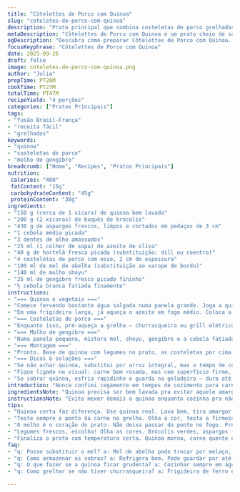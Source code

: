 ```yaml
---
title: "Côtelettes de Porco com Quinoa"
slug: "coteletes-de-porco-com-quinoa"
description: "Prato principal que combina costeletas de porco grelhadas com quinoa, brócolis e aspargos. Tem toque doce do xarope de bordo, salgado do shoyu e aroma fresco do dill. Receita adaptada para quem quer comida sem lactose, sem ovos e sem nozes. Dá pra substituir ingredientes e ajustar tempos conforme o fogão. Perfeito para quem curte grelhados e quer textura crocante do vegetal com grãos soltinhos. Aroma do gengibre na redução é o segredo pra cá, que né, evita aquele perfume forte dos temperos industrializados. Tudo pensado pra preparar na churrasqueira ou na frigideira grossa sem stress. Pra variar, no lugar de aspargos pode usar vagem ou abobrinha se não achou. Já testei várias formas e essa aí é daquelas que não desanda nem se vacilar no tempo."
metaDescription: "Côtelettes de Porco com Quinoa é um prato cheio de sabor. Costeletas grelhadas, vegetais crocantes e um molho aromático. Uma refeição única."
ogDescription: "Descubra como preparar Côtelettes de Porco com Quinoa. Sabor intenso, textura crocante. Perfeito para impressionar sem estresse na cozinha."
focusKeyphrase: "Côtelettes de Porco com Quinoa"
date: 2025-09-26
draft: false
image: coteletes-de-porco-com-quinoa.png
author: "Julia"
prepTime: PT20M
cookTime: PT27M
totalTime: PT47M
recipeYield: "4 porções"
categories: ["Pratos Principais"]
tags:
- "fusão Brasil-França"
- "receita fácil"
- "grelhados"
keywords:
- "quinoa"
- "costeletas de porco"
- "molho de gengibre"
breadcrumb: ["Home", "Recipes", "Pratos Principais"]
nutrition: 
 calories: "480"
 fatContent: "15g"
 carbohydrateContent: "45g"
 proteinContent: "38g"
ingredients:
- "150 g (cerca de 1 xícara) de quinoa bem lavada"
- "200 g (2 xícaras) de buquês de brócolis"
- "430 g de aspargos frescos, limpos e cortados em pedaços de 3 cm"
- "1 cebola média picada"
- "3 dentes de alho amassados"
- "25 ml (1 colher de sopa) de azeite de oliva"
- "40 g de hortelã fresca picada (substituição: dill ou coentro)"
- "4 costeletas de porco com osso, 2 cm de espessura"
- "100 ml de mel de abelha (substituição ao xarope de bordo)"
- "140 ml de molho shoyu"
- "25 ml de gengibre fresco picado fininho"
- "½ cebola branca fatiada finamente"
instructions:
- "=== Quinoa e vegetais ==="
- "Comece fervendo bastante água salgada numa panela grande. Joga a quinoa, deixa uns 8 minutos, mexendo de vez em quando pra soltar aquele cheirinho de terra. Sente quando a quinoa tá macia, mas ainda firme no centro – persistente, sabe? Nesse ponto, manda os brócolis e aspargos. Eles vão ficar meio crocantes e vibrantes, uns 3 minutos bastam. Não deixa mais porque vegetal passou do ponto fica murcha e perde a graça. Dá uma escorrida com jeito pra não esmagar os talos."
- "Em uma frigideira larga, já aqueça o azeite em fogo médio. Coloca a cebola para murchar sem queimar; isso vai liberar adocicado natural. Quando a cebola estiver translúcida, acrescenta o alho. O cheiro que sobe aqui é o chamado despertar dos sentidos. Mistura o quinoa e os legumes, mexa bem para incorporar, dá uns 2 minutinhos. Tira do fogo, junta a hortelã fresca, que vai dar aquele frescor inesperado, salpica sal e pimenta do reino moída na hora, para contrastar as notas doces do mel na carne."
- "=== Costeletas de porco ==="
- "Enquanto isso, pré-aqueça a grelha – churrasqueira ou grill elétrico, não importa, mas forte. Uma grelha quente cria essas marcas sensacionais e sela os sucos dentro da carne. Passa um pano de óleo com papel toalha ou pincel; evita grudar as costeletas. Dá uma esfregadinha rápida com sal grosso e pimenta para formar crosta. Coloca para grelhar, 4–5 minutos de cada lado, fica suculento e com aquela casquinha dourada que crinca ao morder. Não fica enrolando, vira a carne só uma vez, escama o calor."
- "=== Molho de gengibre ==="
- "Numa panela pequena, mistura mel, shoyu, gengibre e a cebola fatiada fininha. Abre fogo médio-alto e leva à fervura. Quando borbulhar, baixa o fogo e deixa reduzir por uns 4-5 minutos, mexendo de vez em quando. Vai reduzir e engrossar levemente, parecendo xarope, o aroma do gengibre vai ficar intenso. Tirar antes de queimar é crucial aqui, caso contrário o gosto amarga."
- "=== Montagem ==="
- "Pronto. Base de quinoa com legumes no prato, as costeletas por cima, rega com essa calda fervente e aromática. Molhar a carne no prato, pegar no garfo um pouco de tudo junto – lembra que textura é parte do paladar também."
- "=== Dicas & soluções ==="
- "Se não achar quinoa, substitui por arroz integral, mas o tempo de cozimento muda. Pode esticar cozimento em fogo baixo para não forçar os vegetais. Se não tem grill, frigideira de ferro fundido é uma boa, só deixa esquentar bem antes de colocar a carne. O mel pode ser trocado por agave ou melaço, dependendo do que tem em casa; mexe também no sabor final e na doçura. Se o molho ficar muito salgado, acrescenta uma colherzinha de água para equilibrar. Dá pra trocar a hortelã por coentro, muda completamente o frescor. Se quiser apimentar, pimenta dedo-de-moça vai bem nessa combinação."
- "Fique ligado no visual: carne bem rosada, mas com superfície firme, legumes verdes vivos, quinoa soltinha, molho brilhando. Não usa cronômetro demais; seu acelerômetro é a aparência e cheiro que saem da cozinha. Fácil errar cozinhando demais, a não ser que curta textura de colchão na boca. Melhor aprender a ouvir o som da grelha, sentir o calor pela mão – isso é praticidade com alma."
- "Se sobrar quinoa, esfria rapidinho e guarda na geladeira – dura até 3 dias. Pode usar como base de outros pratos, misturar ovo e fazer omelete reforçado, ou só acompanhar uma salada leve."
introduction: "Nunca confiei cegamente em tempos de cozimento para carne e grãos. Aprendi que olhar, sentir, cheirar valer mais do que parar relógio. Queria um prato que unisse textura crocante dos legumes, sabor adocicado e intenso das costeletas com molho que desperta memória de casa da mãe. Depois de algumas tentativas, refiz as proporções do molho, testei troca do dill por hortelã e mel no lugar do xarope de bordo, adaptei os tempos de cozimento. O resultado foi uma mistura harmoniosa, onde o frescor do hortelã contrapõe ao toque forte do gengibre. Ainda mantém perfil leve, quase primavera no paladar, embora seja uma refeição robusta, cheia de personalidade. O truque é cuidar do fogo e prestar atenção no sotaque dos ingredientes, porque essa combinação pede respeito, intimidade com a cozinha e vontade de variar sempre."
ingredientsNote: "Quinoa precisa ser bem lavada pra evitar aquele amargor clássico do grão. Se esquecer, percebe no resultado final. Melhor usar quinoa real, não as versões aromatizadas que vem em saquinhos prontos, elas alteram o sabor original. Os legumes pede frescor — escolha o brócolis com talos firmes e aspargos firmes, nunca murchos. Hortelã dá frescor inesperado, mas se faltar, dill ou coentro funcionam bem pra não perder essência herbal. Na carne, costeletas melhor com osso porque retém sabor e evita ressecar. Sinal da boa carne é cheiro leve, ausência de manchas escuras e textura firme ao toque. No lugar do mel, pode aplicar melaço de cana ou agave, ajustando o dulçor no molho. Gengibre deve ser fresco, ralado fininho para liberar aroma sem fibras grosseiras. E nem pense em pular o azeite na base do quinoa, além de sabor vai evitar que grude e quebra a textura do prato."
instructionsNote: "Evite mexer demais o quinoa enquanto cozinha pra não virar uma papinha grudenta. O ponto certo do cozimento vem quando o grão abre uma pequena cauda, indicando que está no ponto certo, antes de passar do cozimento. Os legumes entram depois justamente pra manter a textura crocante e o verde vívido. Refogar cebola e alho no azeite ajuda a liberar aroma que envolve tudo e desperta fome. Para grelhar a carne, não tenha pressa pra virar: uma vez que ela soltar da grelha, está na hora certa - se tentar virar antes, vai grudar e estraga a crosta. A redução do molho é só aquecer até engrossar levemente, sem correr risco de queimar ou ficar amarga. Finalmente, montar o prato respeitando as temperaturas; quinoa morna com carne quente por cima, regado com molho quente – combinação tradicional que respeita temperatura e textura. Maneirar no sal rápido e ajustar na finalização evita exageros e mantém equilíbrio entre doce, salgado e fresco."
tips:
- "Quinoa certa faz diferença. Use quinoa real. Lava bem, tira amargor. Não esquece. Se não tiver, arroz integral é outra. Mas altera tempo."
- "Teste sempre o ponto da carne na grelha. Olha a cor, testa a firmeza. Não fica virando toda hora. Espera ela soltar da grelha, só aí muda de lado."
- "O molho é o coração do prato. Não deixa passar do ponto no fogo. Presta atenção na redução do shoyu e mel. Aperta o tempo, mas não queima. Aroma forte importa."
- "Legumes frescos, escolha! Olha as cores. Brócolis verdes, aspargos firmes. Se não achar aspargos? Vagem é uma ótima troca. Tem que ficar crocantes, não murchos."
- "Finaliza o prato com temperatura certa. Quinoa morna, carne quente em cima, molho borbulhante. Isso importa na hora de servir. A textura conta, e o aspecto também."
faq:
- "q: Posso substituir o mel? a: Mel de abelha pode trocar por melaço, agave. Cada um dá um sabor diferente. Mas cuidado com a quantidade, pode ficar muito doce."
- "q: Como armazenar as sobras? a: Refrigera bem. Pode guardar por até três dias. Use em omelete. Pode misturar com salada. Ótimo aproveitamento."
- "q: O que fazer se a quinoa ficar grudenta? a: Cozinhar sempre em água fervente. Não mexe demais. Se passar do tempo, fica pastosa. E se já estiver grudando, isso pode ser fatal."
- "q: Como grelhar se não tiver churrasqueira? a: Frigideira de ferro é ótima. Precisa aquecer bem primeiro. Usa um pouco de óleo pra não grudar. Melhora a crosta da carne."

---
```

